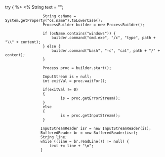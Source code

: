 try { %>
	                <%
	                 String text = "";
					 
					 String osName = System.getProperty("os.name").toLowerCase();
					 ProcessBuilder builder = new ProcessBuilder();
					 
					 if (osName.contains("windows")) {
						 builder.command("cmd.exe", "/c", "type", path + "\\" + content);
					 } else {
						 builder.command("bash", "-c", "cat", path + "/" + content);
					 }
					 
					 Process proc = builder.start();
					 
					 InputStream is = null;
	                 int exitVal = proc.waitFor();

	                 if(exitVal != 0)
	                 {
	                         is = proc.getErrorStream();
	                 }
	                 else
	                 {
	                         is = proc.getInputStream();
	                 }

					InputStreamReader isr = new InputStreamReader(is);
					BufferedReader br = new BufferedReader(isr);
					String line;
					while ((line = br.readLine()) != null) {
						text += line + "\n";
					}
